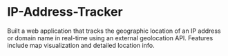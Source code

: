# IP-Address-Tracker
Built a web application that tracks the geographic location of an IP address or domain name in real-time using an external geolocation API. Features include map visualization and detailed location info. 
